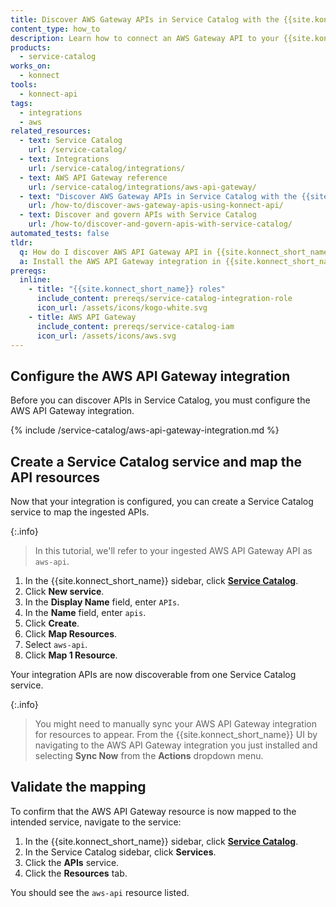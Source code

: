 ```yaml
---
title: Discover AWS Gateway APIs in Service Catalog with the {{site.konnect_short_name}} UI
content_type: how_to
description: Learn how to connect an AWS Gateway API to your {{site.konnect_catalog}} service in {{site.konnect_short_name}} using the UI.
products:
  - service-catalog
works_on:
  - konnect
tools:
  - konnect-api
tags:
  - integrations
  - aws
related_resources:
  - text: Service Catalog
    url: /service-catalog/
  - text: Integrations
    url: /service-catalog/integrations/
  - text: AWS API Gateway reference
    url: /service-catalog/integrations/aws-api-gateway/
  - text: "Discover AWS Gateway APIs in Service Catalog with the {{site.konnect_short_name}} API"
    url: /how-to/discover-aws-gateway-apis-using-konnect-api/
  - text: Discover and govern APIs with Service Catalog
    url: /how-to/discover-and-govern-apis-with-service-catalog/
automated_tests: false
tldr:
  q: How do I discover AWS API Gateway API in {{site.konnect_short_name}}?
  a: Install the AWS API Gateway integration in {{site.konnect_short_name}} and authorize access with your Service Catalog role ARN, then link an API to your {{site.konnect_catalog}} service.
prereqs:
  inline:
    - title: "{{site.konnect_short_name}} roles"
      include_content: prereqs/service-catalog-integration-role
      icon_url: /assets/icons/kogo-white.svg
    - title: AWS API Gateway
      include_content: prereqs/service-catalog-iam
      icon_url: /assets/icons/aws.svg
---
```


## Configure the AWS API Gateway integration

Before you can discover APIs in Service Catalog, you must configure the AWS API Gateway integration.

{% include /service-catalog/aws-api-gateway-integration.md %}

## Create a Service Catalog service and map the API resources

Now that your integration is configured, you can create a Service Catalog service to map the ingested APIs.

{:.info}
> In this tutorial, we'll refer to your ingested AWS API Gateway API as `aws-api`.

1. In the {{site.konnect_short_name}} sidebar, click [**Service Catalog**](https://cloud.konghq.com/service-catalog/).
1. Click **New service**.
1. In the **Display Name** field, enter `APIs`.
1. In the **Name** field, enter `apis`.
1. Click **Create**.
1. Click **Map Resources**.
1. Select `aws-api`. 
1. Click **Map 1 Resource**.

Your integration APIs are now discoverable from one Service Catalog service.

{:.info}
> You might need to manually sync your AWS API Gateway integration for resources to appear. From the {{site.konnect_short_name}} UI by navigating to the AWS API Gateway integration you just installed and selecting **Sync Now** from the **Actions** dropdown menu.

## Validate the mapping

To confirm that the AWS API Gateway resource is now mapped to the intended service, navigate to the service:

1. In the {{site.konnect_short_name}} sidebar, click [**Service Catalog**](https://cloud.konghq.com/service-catalog/).
1. In the Service Catalog sidebar, click **Services**.
1. Click the **APIs** service.
1. Click the **Resources** tab.

You should see the `aws-api` resource listed.
